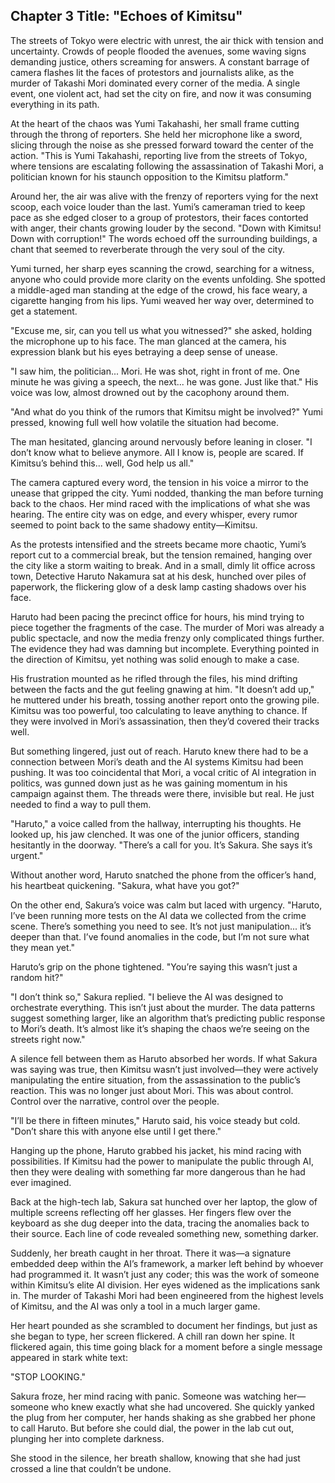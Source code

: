 ## Chapter 3 Title: "Echoes of Kimitsu"

The streets of Tokyo were electric with unrest, the air thick with tension and uncertainty. Crowds of people flooded the avenues, some waving signs demanding justice, others screaming for answers. A constant barrage of camera flashes lit the faces of protestors and journalists alike, as the murder of Takashi Mori dominated every corner of the media. A single event, one violent act, had set the city on fire, and now it was consuming everything in its path.

At the heart of the chaos was Yumi Takahashi, her small frame cutting through the throng of reporters. She held her microphone like a sword, slicing through the noise as she pressed forward toward the center of the action. "This is Yumi Takahashi, reporting live from the streets of Tokyo, where tensions are escalating following the assassination of Takashi Mori, a politician known for his staunch opposition to the Kimitsu platform."

Around her, the air was alive with the frenzy of reporters vying for the next scoop, each voice louder than the last. Yumi’s cameraman tried to keep pace as she edged closer to a group of protestors, their faces contorted with anger, their chants growing louder by the second. "Down with Kimitsu! Down with corruption!" The words echoed off the surrounding buildings, a chant that seemed to reverberate through the very soul of the city.

Yumi turned, her sharp eyes scanning the crowd, searching for a witness, anyone who could provide more clarity on the events unfolding. She spotted a middle-aged man standing at the edge of the crowd, his face weary, a cigarette hanging from his lips. Yumi weaved her way over, determined to get a statement.

"Excuse me, sir, can you tell us what you witnessed?" she asked, holding the microphone up to his face. The man glanced at the camera, his expression blank but his eyes betraying a deep sense of unease.

"I saw him, the politician... Mori. He was shot, right in front of me. One minute he was giving a speech, the next... he was gone. Just like that." His voice was low, almost drowned out by the cacophony around them.

"And what do you think of the rumors that Kimitsu might be involved?" Yumi pressed, knowing full well how volatile the situation had become.

The man hesitated, glancing around nervously before leaning in closer. "I don’t know what to believe anymore. All I know is, people are scared. If Kimitsu’s behind this... well, God help us all."

The camera captured every word, the tension in his voice a mirror to the unease that gripped the city. Yumi nodded, thanking the man before turning back to the chaos. Her mind raced with the implications of what she was hearing. The entire city was on edge, and every whisper, every rumor seemed to point back to the same shadowy entity—Kimitsu.

As the protests intensified and the streets became more chaotic, Yumi’s report cut to a commercial break, but the tension remained, hanging over the city like a storm waiting to break. And in a small, dimly lit office across town, Detective Haruto Nakamura sat at his desk, hunched over piles of paperwork, the flickering glow of a desk lamp casting shadows over his face.

Haruto had been pacing the precinct office for hours, his mind trying to piece together the fragments of the case. The murder of Mori was already a public spectacle, and now the media frenzy only complicated things further. The evidence they had was damning but incomplete. Everything pointed in the direction of Kimitsu, yet nothing was solid enough to make a case.

His frustration mounted as he rifled through the files, his mind drifting between the facts and the gut feeling gnawing at him. "It doesn’t add up," he muttered under his breath, tossing another report onto the growing pile. Kimitsu was too powerful, too calculating to leave anything to chance. If they were involved in Mori’s assassination, then they’d covered their tracks well.

But something lingered, just out of reach. Haruto knew there had to be a connection between Mori’s death and the AI systems Kimitsu had been pushing. It was too coincidental that Mori, a vocal critic of AI integration in politics, was gunned down just as he was gaining momentum in his campaign against them. The threads were there, invisible but real. He just needed to find a way to pull them.

"Haruto," a voice called from the hallway, interrupting his thoughts. He looked up, his jaw clenched. It was one of the junior officers, standing hesitantly in the doorway. "There’s a call for you. It’s Sakura. She says it’s urgent."

Without another word, Haruto snatched the phone from the officer’s hand, his heartbeat quickening. "Sakura, what have you got?"

On the other end, Sakura’s voice was calm but laced with urgency. "Haruto, I’ve been running more tests on the AI data we collected from the crime scene. There’s something you need to see. It’s not just manipulation... it’s deeper than that. I’ve found anomalies in the code, but I’m not sure what they mean yet."

Haruto’s grip on the phone tightened. "You’re saying this wasn’t just a random hit?"

"I don’t think so," Sakura replied. "I believe the AI was designed to orchestrate everything. This isn’t just about the murder. The data patterns suggest something larger, like an algorithm that’s predicting public response to Mori’s death. It’s almost like it’s shaping the chaos we’re seeing on the streets right now."

A silence fell between them as Haruto absorbed her words. If what Sakura was saying was true, then Kimitsu wasn’t just involved—they were actively manipulating the entire situation, from the assassination to the public’s reaction. This was no longer just about Mori. This was about control. Control over the narrative, control over the people.

"I’ll be there in fifteen minutes," Haruto said, his voice steady but cold. "Don’t share this with anyone else until I get there."

Hanging up the phone, Haruto grabbed his jacket, his mind racing with possibilities. If Kimitsu had the power to manipulate the public through AI, then they were dealing with something far more dangerous than he had ever imagined.

Back at the high-tech lab, Sakura sat hunched over her laptop, the glow of multiple screens reflecting off her glasses. Her fingers flew over the keyboard as she dug deeper into the data, tracing the anomalies back to their source. Each line of code revealed something new, something darker.

Suddenly, her breath caught in her throat. There it was—a signature embedded deep within the AI’s framework, a marker left behind by whoever had programmed it. It wasn’t just any coder; this was the work of someone within Kimitsu’s elite AI division. Her eyes widened as the implications sank in. The murder of Takashi Mori had been engineered from the highest levels of Kimitsu, and the AI was only a tool in a much larger game.

Her heart pounded as she scrambled to document her findings, but just as she began to type, her screen flickered. A chill ran down her spine. It flickered again, this time going black for a moment before a single message appeared in stark white text:

"STOP LOOKING."

Sakura froze, her mind racing with panic. Someone was watching her—someone who knew exactly what she had uncovered. She quickly yanked the plug from her computer, her hands shaking as she grabbed her phone to call Haruto. But before she could dial, the power in the lab cut out, plunging her into complete darkness.

She stood in the silence, her breath shallow, knowing that she had just crossed a line that couldn’t be undone.

